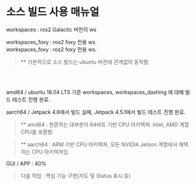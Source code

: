 소스 빌드 사용 매뉴얼
=================

workspaces : ros2 Galactic 버전의 ws

workspaces_foxy : ros2 foxy 전용 ws.     
workspaces_foxy : ros2 foxy 전용 ws.     



>   ** 기본적으로 소스 빌드는 ubuntu 버전에 관계없이 동작함.

<br/><br/>

amd64 / ubuntu 18.04 LTS 기준 workspaces, workspaces_dashing 에 대해 빌드 테스트 진행 완료.

aarch64 / Jetpack 4.6에서 빌드 실패, Jetpack 4.5.1에서 빌드 테스트 진행 완료.

>   ** amd64 : 현존하는 대부분의 64비트 기반 CPU 아키텍쳐. Intel, AMD 계열 CPU를 포함함.

>   ** aarch64 : ARM 기반 CPU 아키텍쳐. 모든 NVIDIA Jetson 계열에서 채택하는 CPU 아키텍쳐임.

GUI / APP : 40%
>   다음 작업 : 핵심 기능 구현(지도 및 Status 표시 등)

